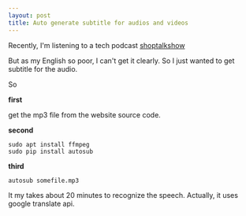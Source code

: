 ```yaml
---
layout: post
title: Auto generate subtitle for audios and videos
---
```




Recently, I'm listening to a tech podcast [shoptalkshow](http://shoptalkshow.com/)

But as my English so poor, I can't get it clearly. So I just wanted to get subtitle for the audio.

So

**first** 

get the mp3 file from the website source code.

**second**

```shell
sudo apt install ffmpeg
sudo pip install autosub
```

**third**

```shell
autosub somefile.mp3
```

It my takes about 20 minutes to recognize the speech.
Actually, it uses google translate api.


